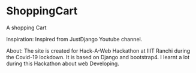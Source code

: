 # ShoppingCart
A shopping Cart

Inspiration: Inspired from JustDjango Youtube channel.

About: The site is created for Hack-A-Web Hackathon at IIIT Ranchi during the Covid-19 lockdown. It is based on Django and bootstrap4. 
I learnt a lot during this Hackathon about web Developing. 



